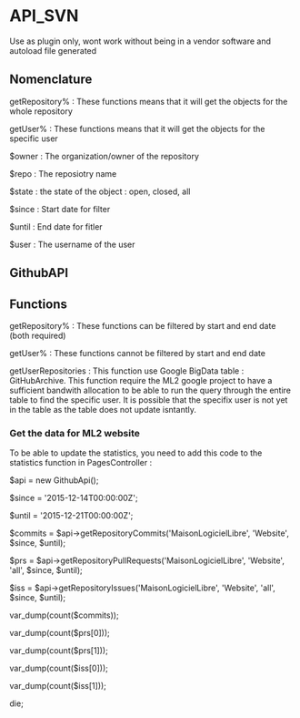 # API_SVN

Use as plugin only, wont work without being in a vendor software and autoload file generated

## Nomenclature

getRepository% : These functions means that it will get the objects for the whole repository

getUser% : These functions means that it will get the objects for the specific user

$owner : The organization/owner of the repository

$repo : The reposiotry name

$state : the state of the object : open, closed, all

$since : Start date for filter

$until : End date for fitler

$user : The username of the user

## GithubAPI

## Functions

getRepository% : These functions can be filtered by start and end date (both required)

getUser% : These functions cannot be filtered by start and end date

getUserRepositories : This function use Google BigData table : GitHubArchive. This function require the ML2 google project to have a                        sufficient bandwith allocation to be able to run the query through the entire table to find the specific user.                        It is possible that the specifix user is not yet in the table as the table does not update isntantly.

### Get the data for ML2 website

To be able to update the statistics, you need to add this code to the statistics function in PagesController :

$api = new GithubApi();

$since = '2015-12-14T00:00:00Z';

$until = '2015-12-21T00:00:00Z';

$commits = $api->getRepositoryCommits('MaisonLogicielLibre', 'Website', $since, $until);

$prs = $api->getRepositoryPullRequests('MaisonLogicielLibre', 'Website', 'all', $since, $until);

$iss = $api->getRepositoryIssues('MaisonLogicielLibre', 'Website', 'all', $since, $until);

var_dump(count($commits));

var_dump(count($prs[0]));

var_dump(count($prs[1]));

var_dump(count($iss[0]));

var_dump(count($iss[1]));

die;
